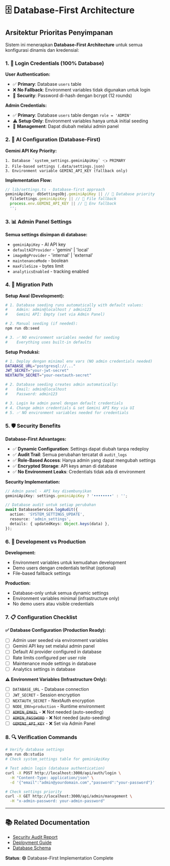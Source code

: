 # 🗄️ Database-First Architecture

## Arsitektur Prioritas Penyimpanan

Sistem ini menerapkan **Database-First Architecture** untuk semua konfigurasi dinamis dan kredensial:

### 1. 🔑 Login Credentials (100% Database)

**User Authentication:**

- ✅ **Primary**: Database `users` table
- ❌ **No Fallback**: Environment variables tidak digunakan untuk login
- 🔐 **Security**: Password di-hash dengan bcrypt (12 rounds)

**Admin Credentials:**

- ✅ **Primary**: Database `users` table dengan `role = 'ADMIN'`
- ⚠️ **Setup Only**: Environment variables hanya untuk initial seeding
- 🔄 **Management**: Dapat diubah melalui admin panel

### 2. 🤖 AI Configuration (Database-First)

**Gemini API Key Priority:**

```
1. Database `system_settings.geminiApiKey` 👈 PRIMARY
2. File-based settings (.data/settings.json)
3. Environment variable GEMINI_API_KEY (fallback only)
```

**Implementation Flow:**

```typescript
// lib/settings.ts - Database-first approach
geminiApiKey: dbSettingsObj.geminiApiKey || // 🥇 Database priority
  fileSettings.geminiApiKey || // 🥈 File fallback
  process.env.GEMINI_API_KEY || // 🥉 Env fallback
  '';
```

### 3. 📊 Admin Panel Settings

**Semua settings disimpan di database:**

- `geminiApiKey` - AI API key
- `defaultAIProvider` - 'gemini' | 'local'
- `imageBgProvider` - 'internal' | 'external'
- `maintenanceMode` - boolean
- `maxFileSize` - bytes limit
- `analyticsEnabled` - tracking enabled

### 4. 🔄 Migration Path

**Setup Awal (Development):**

```bash
# 1. Database seeding runs automatically with default values:
#    Admin: admin@localhost / admin123
#    Gemini API: Empty (set via Admin Panel)

# 2. Manual seeding (if needed):
npm run db:seed

# 3. ✅ NO environment variables needed for seeding
#    Everything uses built-in defaults
```

**Setup Produksi:**

```bash
# 1. Deploy dengan minimal env vars (NO admin credentials needed)
DATABASE_URL="postgresql://..."
JWT_SECRET="your-jwt-secret"
NEXTAUTH_SECRET="your-nextauth-secret"

# 2. Database seeding creates admin automatically:
#    Email: admin@localhost
#    Password: admin123

# 3. Login ke admin panel dengan default credentials
# 4. Change admin credentials & set Gemini API Key via UI
# 5. ✅ NO environment variables needed for credentials
```

### 5. 🛡️ Security Benefits

**Database-First Advantages:**

- ✅ **Dynamic Configuration**: Settings dapat diubah tanpa redeploy
- ✅ **Audit Trail**: Semua perubahan tercatat di `audit_logs`
- ✅ **Role-Based Access**: Hanya admin yang dapat mengubah settings
- ✅ **Encrypted Storage**: API keys aman di database
- ✅ **No Environment Leaks**: Credentials tidak ada di environment

**Security Implementation:**

```typescript
// Admin panel - API key disembunyikan
geminiApiKey: settings.geminiApiKey ? '••••••••' : '';

// Database audit untuk setiap perubahan
await DatabaseService.logAudit({
  action: 'SYSTEM_SETTINGS_UPDATE',
  resource: 'admin_settings',
  details: { updatedKeys: Object.keys(data) },
});
```

### 6. 🔧 Development vs Production

**Development:**

- Environment variables untuk kemudahan development
- Demo users dengan credentials terlihat (optional)
- File-based fallback settings

**Production:**

- Database-only untuk semua dynamic settings
- Environment variables minimal (infrastructure only)
- No demo users atau visible credentials

### 7. 📋 Configuration Checklist

**✅ Database Configuration (Production Ready):**

- [ ] Admin user seeded via environment variables
- [ ] Gemini API key set melalui admin panel
- [ ] Default AI provider configured in database
- [ ] Rate limits configured per user role
- [ ] Maintenance mode settings in database
- [ ] Analytics settings in database

**⚠️ Environment Variables (Infrastructure Only):**

- [ ] `DATABASE_URL` - Database connection
- [ ] `JWT_SECRET` - Session encryption
- [ ] `NEXTAUTH_SECRET` - NextAuth encryption
- [ ] `NODE_ENV=production` - Runtime environment
- [ ] ~~`ADMIN_EMAIL`~~ - ❌ Not needed (auto-seeding)
- [ ] ~~`ADMIN_PASSWORD`~~ - ❌ Not needed (auto-seeding)
- [ ] ~~`GEMINI_API_KEY`~~ - ❌ Set via Admin Panel

### 8. 🔍 Verification Commands

```bash
# Verify database settings
npm run db:studio
# Check system_settings table for geminiApiKey

# Test admin login (database authentication)
curl -X POST http://localhost:3000/api/auth/login \
  -H "Content-Type: application/json" \
  -d '{"email":"admin@yourdomain.com","password":"your-password"}'

# Check settings priority
curl -X GET http://localhost:3000/api/admin/management \
  -H "x-admin-password: your-admin-password"
```

---

## 📚 Related Documentation

- [Security Audit Report](./SECURITY-AUDIT.md)
- [Deployment Guide](./DEPLOY-COOLIFY-SIMPLE.md)
- [Database Schema](../prisma/schema.prisma)

**Status**: 🟢 Database-First Implementation Complete
